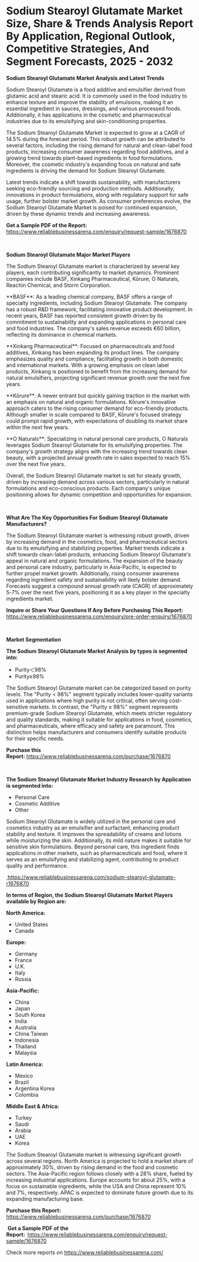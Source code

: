 <p><h1>Sodium Stearoyl Glutamate Market Size, Share & Trends Analysis Report By Application, Regional Outlook, Competitive Strategies, And Segment Forecasts, 2025 - 2032</h1></p><p><strong>Sodium Stearoyl Glutamate Market Analysis and Latest Trends</strong></p>
<p><p>Sodium Stearoyl Glutamate is a food additive and emulsifier derived from glutamic acid and stearic acid. It is commonly used in the food industry to enhance texture and improve the stability of emulsions, making it an essential ingredient in sauces, dressings, and various processed foods. Additionally, it has applications in the cosmetic and pharmaceutical industries due to its emulsifying and skin-conditioning properties.</p><p>The Sodium Stearoyl Glutamate Market is expected to grow at a CAGR of 14.5% during the forecast period. This robust growth can be attributed to several factors, including the rising demand for natural and clean-label food products, increasing consumer awareness regarding food additives, and a growing trend towards plant-based ingredients in food formulations. Moreover, the cosmetic industry's expanding focus on natural and safe ingredients is driving the demand for Sodium Stearoyl Glutamate. </p><p>Latest trends indicate a shift towards sustainability, with manufacturers seeking eco-friendly sourcing and production methods. Additionally, innovations in product formulations, along with regulatory support for safe usage, further bolster market growth. As consumer preferences evolve, the Sodium Stearoyl Glutamate Market is poised for continued expansion, driven by these dynamic trends and increasing awareness.</p></p>
<p><strong>Get a Sample PDF of the Report:&nbsp;</strong> <a href="https://www.reliablebusinessarena.com/enquiry/request-sample/1676870?utm_campaign=2988&utm_medium=2&utm_source=Github&utm_content=ia&utm_term=31032025&utm_id=sodium-stearoyl-glutamate">https://www.reliablebusinessarena.com/enquiry/request-sample/1676870</a></p>
<p>&nbsp;</p>
<p><strong>Sodium Stearoyl Glutamate Major Market Players</strong></p>
<p><p>The Sodium Stearoyl Glutamate market is characterized by several key players, each contributing significantly to market dynamics. Prominent companies include BASF, Xinkang Pharmaceutical, Kōrure, O Naturals, Reachin Chemical, and Storm Corporation.</p><p>**BASF**: As a leading chemical company, BASF offers a range of specialty ingredients, including Sodium Stearoyl Glutamate. The company has a robust R&D framework, facilitating innovative product development. In recent years, BASF has reported consistent growth driven by its commitment to sustainability and expanding applications in personal care and food industries. The company's sales revenue exceeds €60 billion, reflecting its dominance in chemical markets.</p><p>**Xinkang Pharmaceutical**: Focused on pharmaceuticals and food additives, Xinkang has been expanding its product lines. The company emphasizes quality and compliance, facilitating growth in both domestic and international markets. With a growing emphasis on clean label products, Xinkang is positioned to benefit from the increasing demand for natural emulsifiers, projecting significant revenue growth over the next five years.</p><p>**Kōrure**: A newer entrant but quickly gaining traction in the market with an emphasis on natural and organic formulations. Kōrure's innovative approach caters to the rising consumer demand for eco-friendly products. Although smaller in scale compared to BASF, Kōrure's focused strategy could prompt rapid growth, with expectations of doubling its market share within the next few years.</p><p>**O Naturals**: Specializing in natural personal care products, O Naturals leverages Sodium Stearoyl Glutamate for its emulsifying properties. The company's growth strategy aligns with the increasing trend towards clean beauty, with a projected annual growth rate in sales expected to reach 15% over the next five years.</p><p>Overall, the Sodium Stearoyl Glutamate market is set for steady growth, driven by increasing demand across various sectors, particularly in natural formulations and eco-conscious products. Each company's unique positioning allows for dynamic competition and opportunities for expansion.</p></p>
<p>&nbsp;</p>
<p><strong>What Are The Key Opportunities For Sodium Stearoyl Glutamate Manufacturers?</strong></p>
<p><p>The Sodium Stearoyl Glutamate market is witnessing robust growth, driven by increasing demand in the cosmetics, food, and pharmaceutical sectors due to its emulsifying and stabilizing properties. Market trends indicate a shift towards clean-label products, enhancing Sodium Stearoyl Glutamate's appeal in natural and organic formulations. The expansion of the beauty and personal care industry, particularly in Asia-Pacific, is expected to further propel market growth. Additionally, rising consumer awareness regarding ingredient safety and sustainability will likely bolster demand. Forecasts suggest a compound annual growth rate (CAGR) of approximately 5-7% over the next five years, positioning it as a key player in the specialty ingredients market.</p></p>
<p><strong>Inquire or Share Your Questions If Any Before Purchasing This Report:</strong> <a href="https://www.reliablebusinessarena.com/enquiry/pre-order-enquiry/1676870?utm_campaign=2988&utm_medium=2&utm_source=Github&utm_content=ia&utm_term=31032025&utm_id=sodium-stearoyl-glutamate">https://www.reliablebusinessarena.com/enquiry/pre-order-enquiry/1676870</a></p>
<p>&nbsp;</p>
<p><strong>Market Segmentation</strong></p>
<p><strong>The Sodium Stearoyl Glutamate Market Analysis by types is segmented into:</strong></p>
<p><ul><li>Purity＜98%</li><li>Purity≥98%</li></ul></p>
<p><p>The Sodium Stearoyl Glutamate market can be categorized based on purity levels. The "Purity < 98%" segment typically includes lower-quality variants used in applications where high purity is not critical, often serving cost-sensitive markets. In contrast, the "Purity ≥ 98%" segment represents premium-grade Sodium Stearoyl Glutamate, which meets stricter regulatory and quality standards, making it suitable for applications in food, cosmetics, and pharmaceuticals, where efficacy and safety are paramount. This distinction helps manufacturers and consumers identify suitable products for their specific needs.</p></p>
<p><strong>Purchase this Report:&nbsp;</strong><a href="https://www.reliablebusinessarena.com/purchase/1676870?utm_campaign=2988&utm_medium=2&utm_source=Github&utm_content=ia&utm_term=31032025&utm_id=sodium-stearoyl-glutamate">https://www.reliablebusinessarena.com/purchase/1676870</a></p>
<p>&nbsp;</p>
<p><strong>The Sodium Stearoyl Glutamate Market Industry Research by Application is segmented into:</strong></p>
<p><ul><li>Personal Care</li><li>Cosmetic Additive</li><li>Other</li></ul></p>
<p><p>Sodium Stearoyl Glutamate is widely utilized in the personal care and cosmetics industry as an emulsifier and surfactant, enhancing product stability and texture. It improves the spreadability of creams and lotions while moisturizing the skin. Additionally, its mild nature makes it suitable for sensitive skin formulations. Beyond personal care, this ingredient finds applications in other markets, such as pharmaceuticals and food, where it serves as an emulsifying and stabilizing agent, contributing to product quality and performance.</p></p>
<p><a href="https://www.reliablebusinessarena.com/sodium-stearoyl-glutamate-r1676870?utm_campaign=2988&utm_medium=2&utm_source=Github&utm_content=ia&utm_term=31032025&utm_id=sodium-stearoyl-glutamate">&nbsp;https://www.reliablebusinessarena.com/sodium-stearoyl-glutamate-r1676870</a></p>
<p><strong>In terms of Region, the Sodium Stearoyl Glutamate Market Players available by Region are:</strong></p>
<p>
    <p> <strong> North America: </strong>
        <ul>
            <li>United States</li>
            <li>Canada</li>
        </ul>
        </p> 
    <p> <strong> Europe: </strong>
        <ul>
            <li>Germany</li>
            <li>France</li>
            <li>U.K.</li>
            <li>Italy</li>
            <li>Russia</li>
        </ul>
        </p> 
    <p> <strong> Asia-Pacific: </strong>
        <ul>
            <li>China</li>
            <li>Japan</li>
            <li>South Korea</li>
            <li>India</li>
            <li>Australia</li>
            <li>China Taiwan</li>
            <li>Indonesia</li>
            <li>Thailand</li>
            <li>Malaysia</li>
        </ul>
        </p> 
    <p> <strong> Latin America: </strong>
        <ul>
            <li>Mexico</li>
            <li>Brazil</li>
            <li>Argentina Korea</li>
            <li>Colombia</li>
        </ul>
        </p> 
    <p> <strong> Middle East & Africa: </strong>
        <ul>
            <li>Turkey</li>
            <li>Saudi</li>
            <li>Arabia</li>
            <li>UAE</li>
            <li>Korea</li>
        </ul>
    </p>
    </p>
<p><p>The Sodium Stearoyl Glutamate market is witnessing significant growth across several regions. North America is projected to hold a market share of approximately 30%, driven by rising demand in the food and cosmetic sectors. The Asia-Pacific region follows closely with a 28% share, fueled by increasing industrial applications. Europe accounts for about 25%, with a focus on sustainable ingredients, while the USA and China represent 10% and 7%, respectively. APAC is expected to dominate future growth due to its expanding manufacturing base.</p></p>
<p><strong>Purchase this Report: </strong><a href="https://www.reliablebusinessarena.com/purchase/1676870?utm_campaign=2988&utm_medium=2&utm_source=Github&utm_content=ia&utm_term=31032025&utm_id=sodium-stearoyl-glutamate">https://www.reliablebusinessarena.com/purchase/1676870</a></p>
<p>&nbsp;<strong>Get a Sample PDF of the Report:&nbsp;&nbsp;</strong><a href="https://www.reliablebusinessarena.com/enquiry/request-sample/1676870?utm_campaign=2988&utm_medium=2&utm_source=Github&utm_content=ia&utm_term=31032025&utm_id=sodium-stearoyl-glutamate">https://www.reliablebusinessarena.com/enquiry/request-sample/1676870</a></p>
<p><strong></strong></p>
<p>Check more reports on <a href="https://www.reliablebusinessarena.com/?utm_campaign=2988&utm_medium=2&utm_source=Github&utm_content=ia&utm_term=31032025&utm_id=sodium-stearoyl-glutamate">https://www.reliablebusinessarena.com/</a></p>